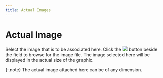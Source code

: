 ```yaml
---
title: Actual Images
---
```


# Actual Image


Select the image that is to be associated here. Click the ![]({{site.utl_baseurl}}/img/utility_lens_button.gif) button beside the field to browse for the image file. The  image selected here will be displayed in the actual size of the graphic.


{:.note}
The actual image attached here can be of any  dimension.

